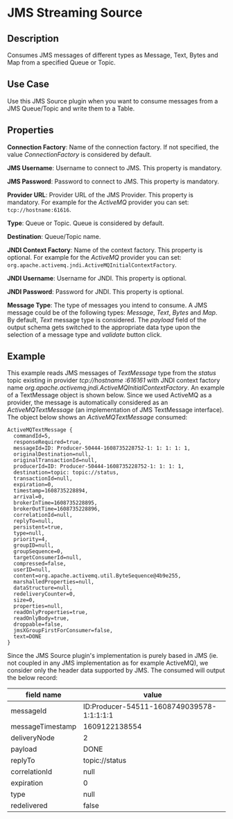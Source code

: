 # JMS Streaming Source


Description
-----------
Consumes JMS messages of different types as Message, Text, Bytes and Map from a specified Queue or Topic.

Use Case
--------
Use this JMS Source plugin when you want to consume messages from a JMS Queue/Topic and write them to a Table. 


Properties
----------
**Connection Factory**: Name of the connection factory. If not specified, the value *ConnectionFactory* is considered by
 default.

**JMS Username**: Username to connect to JMS. This property is mandatory.

**JMS Password**: Password to connect to JMS. This property is mandatory.

**Provider URL**: Provider URL of the JMS Provider. This property is mandatory. For example for the *ActiveMQ* provider
 you can set: `tcp://hostname:61616`.

**Type**: Queue or Topic. Queue is considered by default.

**Destination**: Queue/Topic name.

**JNDI Context Factory**: Name of the context factory. This property is optional. For example for the *ActiveMQ* 
provider you can set: `org.apache.activemq.jndi.ActiveMQInitialContextFactory`.

**JNDI Username**: Username for JNDI. This property is optional.

**JNDI Password**: Password for JNDI. This property is optional.

**Message Type**: The type of messages you intend to consume. A JMS message could be of the following types: *Message*,
 *Text*, *Bytes* and *Map*. By default, *Text* message type is considered. The *payload* field of the output schema gets
  switched to the appropriate data type upon the selection of a message type and *validate* button click. 


Example
-------
This example reads JMS messages of *TextMessage* type from the *status* topic existing in provider *tcp://hostname
:616161* with JNDI context factory name *org.apache.activemq.jndi.ActiveMQInitialContextFactory*. An example of a
TextMessage object is shown below. Since we used ActiveMQ as a provider, the message is automatically considered as an
*ActiveMQTextMessage* (an implementation of JMS TextMessage interface). The object below shows an
*ActiveMQTextMessage* consumed: 

```text
ActiveMQTextMessage {
  commandId=5,
  responseRequired=true,
  messageId=ID: Producer-50444-1608735228752-1: 1: 1: 1: 1,
  originalDestination=null,
  originalTransactionId=null,
  producerId=ID: Producer-50444-1608735228752-1: 1: 1: 1,
  destination=topic: topic://status,
  transactionId=null,
  expiration=0,
  timestamp=1608735228894,
  arrival=0,
  brokerInTime=1608735228895,
  brokerOutTime=1608735228896,
  correlationId=null,
  replyTo=null,
  persistent=true,
  type=null,
  priority=4,
  groupID=null,
  groupSequence=0,
  targetConsumerId=null,
  compressed=false,
  userID=null,
  content=org.apache.activemq.util.ByteSequence@4b9e255,
  marshalledProperties=null,
  dataStructure=null,
  redeliveryCounter=0,
  size=0,
  properties=null,
  readOnlyProperties=true,
  readOnlyBody=true,
  droppable=false,
  jmsXGroupFirstForConsumer=false,
  text=DONE
}

```
Since the JMS Source plugin's implementation is purely based in JMS (ie. not coupled in any JMS implementation as for
example ActiveMQ), we consider only the header data supported by JMS. The consumed will output the below
record: 
 
| field name        | value                                      |
| ----------------- | ------------------------------------------ |
| messageId         | ID:Producer-54511-1608749039578-1:1:1:1:1  |
| messageTimestamp  | 1609122138554                              |
| deliveryNode      | 2                                          |
| payload           | DONE                                       |
| replyTo           | topic://status                             |
| correlationId     | null                                       |
| expiration        | 0                                          |
| type              | null                                       |
| redelivered       | false                                      |
